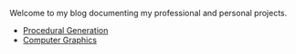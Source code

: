 Welcome to my blog documenting my professional and personal projects.

- [Procedural Generation](./pages/pcg.md)
- [Computer Graphics](./pages/opengl.md)